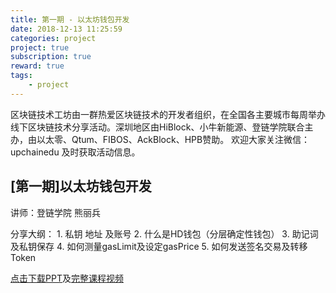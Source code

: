 ```yaml
---
title: 第一期 - 以太坊钱包开发
date: 2018-12-13 11:25:59
categories: project
project: true
subscription: true
reward: true
tags:
    - project
---
```


区块链技术工坊由一群热爱区块链技术的开发者组织，在全国各主要城市每周举办线下区块链技术分享活动。深圳地区由HiBlock、小牛新能源、登链学院联合主办，由以太零、Qtum、FIBOS、AckBlock、HPB赞助。
欢迎大家关注微信：upchainedu 及时获取活动信息。
<!-- more -->

## [第一期]以太坊钱包开发

讲师：登链学院 熊丽兵

分享大纲：
    1. 私钥 地址 及账号
    2. 什么是HD钱包（分层确定性钱包）
    3. 助记词及私钥保存
    4. 如何测量gasLimit及设定gasPrice
    5. 如何发送签名交易及转移Token

[点击下载PPT](https://wiki.learnblockchain.cn/pdf/eth_wallet.pdf)及[完整课程视频](https://m.qlchat.com/wechat/page/channel-intro?channelId=2000002356009198)
